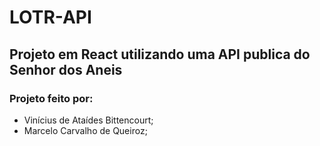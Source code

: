 # LOTR-API
## Projeto em React utilizando uma API publica do Senhor dos Aneis

### Projeto feito por:
- Vinícius de Ataídes Bittencourt;
- Marcelo Carvalho de Queiroz;
